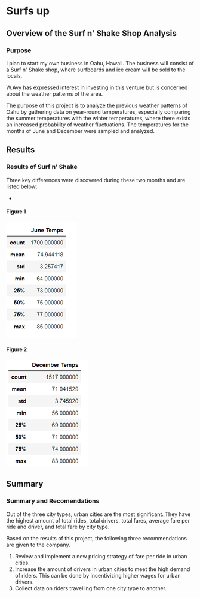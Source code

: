 # Surfs up

## Overview of the Surf n' Shake Shop Analysis

### Purpose

I plan to start my own business in Oahu, Hawaii. The business will consist of a Surf n' Shake shop, where surfboards and ice cream will be sold to the locals.

W.Avy has expressed interest in investing in this venture but is concerned about the weather patterns of the area.

The purpose of this project is to analyze the previous weather patterns of Oahu by gathering data on year-round temperatures, especially comparing the summer temperatures with the winter temperatures, where there exists an increased probability of weather fluctuations. The temperatures for the months of June and December were sampled and analyzed.

## Results 

### Results of Surf n' Shake  

Three key differences were discovered during these two months and are listed below:

- 

#### Figure 1
![](Resources/June_temps.png)  

#### Figure 2
![](Resources/December_temps.png)






## Summary

### Summary and Recomendations

 Out of the three city types, urban cities are the most significant. They have the highest amount of total rides, total drivers, total fares, average fare per ride and driver, and total fare by city type.  
 
 Based on the results of this project, the following three recommendations are given to the company.

 1. Review and implement a new pricing strategy of fare per ride in urban cities. 
 2. Increase the amount of drivers in urban cities to meet the high demand of riders. This can be done by incentivizing higher wages for urban drivers.
 3. Collect data on riders travelling from one city type to another.

 

